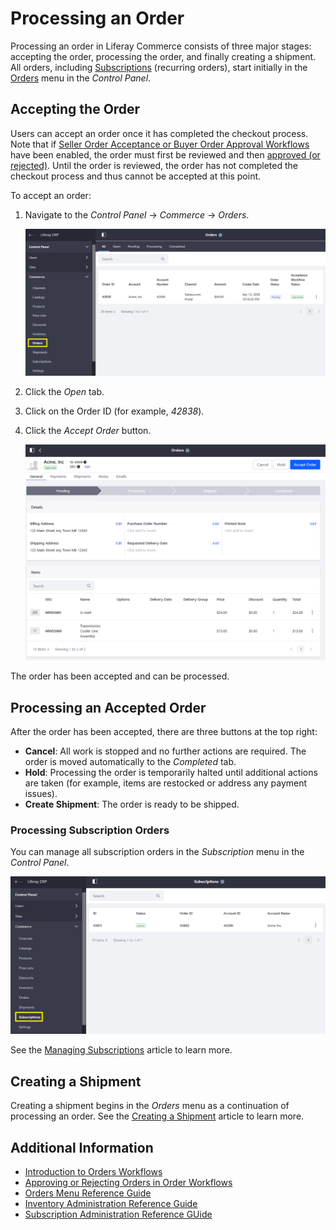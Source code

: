 # Processing an Order

Processing an order in Liferay Commerce consists of three major stages: accepting the order, processing the order, and finally creating a shipment. All orders, including [Subscriptions](../subscriptions/managing-subscriptions.md) (recurring orders), start initially in the [Orders](./orders-menu-reference-guide.md) menu in the _Control Panel_.

## Accepting the Order

Users can accept an order once it has completed the checkout process. Note that if [Seller Order Acceptance or Buyer Order Approval Workflows](../order-workflows/enabling-or-disabling-order-workflows.md) have been enabled, the order must first be reviewed and then [approved (or rejected)](../order-workflows/approving-or-rejecting-orders-in-order-workflows.md). Until the order is reviewed, the order has not completed the checkout process and thus cannot be accepted at this point.

To accept an order:

1. Navigate to the _Control Panel_ &rarr; _Commerce_ &rarr; _Orders_.

    ![The Orders menu is in the Control Panel](./processing-an-order/images/01.png)

1. Click the _Open_ tab.
1. Click on the Order ID (for example, _42838_).
1. Click the _Accept Order_ button.

    ![Click Accept Order button to begin processing.](./processing-an-order/images/02.png)

The order has been accepted and can be processed.

## Processing an Accepted Order

After the order has been accepted, there are three buttons at the top right:

* **Cancel**: All work is stopped and no further actions are required. The order is moved automatically to the _Completed_ tab.
* **Hold**: Processing the order is temporarily halted until additional actions are taken (for example, items are restocked or address any payment issues).
* **Create Shipment**: The order is ready to be shipped.

### Processing Subscription Orders

You can manage all subscription orders in the _Subscription_ menu in the _Control Panel_.

![Subscription menu](./processing-an-order/images/03.png)

See the [Managing Subscriptions](../subscriptions/managing-subscriptions.md) article to learn more.

## Creating a Shipment

Creating a shipment begins in the _Orders_ menu as a continuation of processing an order. See the [Creating a Shipment](../shipments/creating-a-shipment.md) article to learn more.

## Additional Information

* [Introduction to Orders Workflows](../order-workflows/introduction-to-order-workflows.md)
* [Approving or Rejecting Orders in Order Workflows](../order-workflows/approving-or-rejecting-orders-in-order-workflows.md)
* [Orders Menu Reference Guide](./orders-menu-reference-guide.md)
* [Inventory Administration Reference Guide](../../managing-a-catalog/managing-inventory/inventory-administration-reference-guide.md)
* [Subscription Administration Reference GUide](../subscriptions/subscription-administration-reference-guide.md)
